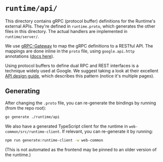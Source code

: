 # `runtime/api/`

This directory contains gRPC (protocol buffer) definitions for the Runtime's external APIs. They're defined in `runtime.proto`, which generates the other files in this directory. The actual handlers are implemented in `runtime/server/`.

We use [gRPC-Gateway](https://grpc-ecosystem.github.io/grpc-gateway/) to map the gRPC definitions to a RESTful API. The mappings are done inline in the `proto` file, using `google.api.http` annotations ([docs here](https://github.com/googleapis/googleapis/blob/master/google/api/http.proto#L44)). 

Using protocol buffers to define dual RPC and REST interfaces is a technique widely used at Google. We suggest taking a look at their excellent [API design guide](https://cloud.google.com/apis/design/resources), which describes this pattern (notice it's multiple pages).

## Generating

After changing the `.proto` file, you can re-generate the bindings by running (from the repo root):

```bash
go generate ./runtime/api
```

We also have a generated TypeScript client for the runtime in `web-common/src/runtime-client`. If relevant, you can re-generate it by running:

```bash
npm run generate:runtime-client -w web-common
```

(This is not automated as the frontend may be pinned to an older version of the runtime.)
